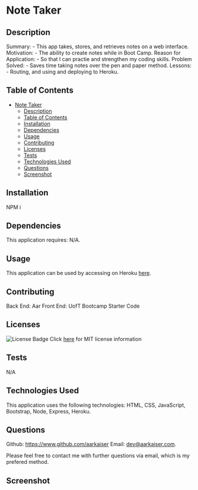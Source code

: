 
# Note Taker
          
## Description

Summary: - This app takes, stores, and retrieves notes on a web interface.
Motivation: - The ability to create notes while in Boot Camp.
Reason for Application: - So that I can practie and strengthen my coding skills.
Problem Solved: - Saves time taking notes over the pen and paper method.
Lessons: - Routing, and using and deploying to Heroku.

## Table of Contents

- [Note Taker](#note-taker)
  - [Description](#description)
  - [Table of Contents](#table-of-contents)
  - [Installation](#installation)
  - [Dependencies](#dependencies)
  - [Usage](#usage)
  - [Contributing](#contributing)
  - [Licenses](#licenses)
  - [Tests](#tests)
  - [Technologies Used](#technologies-used)
  - [Questions](#questions)
  - [Screenshot](#screenshot)

## Installation

NPM i

## Dependencies

This application requires: N/A.

## Usage

This application can be used by accessing on Heroku [here](https://aarnotetaker.herokuapp.com/).

## Contributing

Back End: Aar
Front End: UofT Bootcamp Starter Code

## Licenses

![License Badge](https://img.shields.io/badge/mit-license-blue)
Click [here](https://choosealicense.com/licenses/mit) for MIT license information


## Tests

N/A

## Technologies Used

This application uses the following technologies: HTML, CSS, JavaScript, Bootstrap, Node, Express, Heroku.

## Questions

Github: https://www.github.com/aarkaiser
Email: dev@aarkaiser.com.

Please feel free to contact me with further questions via email, which is my prefered method.

## Screenshot
